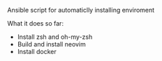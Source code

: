 Ansible script for automaticlly installing enviroment

What it does so far:
- Install zsh and oh-my-zsh
- Build and install neovim
- Install docker


